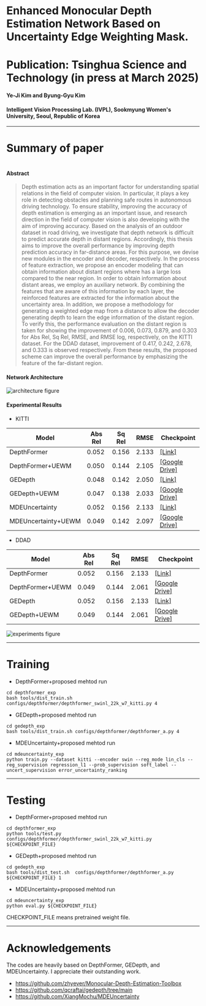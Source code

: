 # Enhanced Monocular Depth Estimation Network Based on Uncertainty Edge Weighting Mask.
# Publication: Tsinghua Science and Technology (in press at March 2025)
#### Ye-Ji Kim and Byung-Gyu Kim
#### Intelligent Vision Processing Lab. (IVPL), Sookmyung Women's University, Seoul, Republic of Korea

---

# Summary of paper
#
#### Abstract
> Depth estimation acts as an important factor for understanding spatial relations in the field of computer vision. In particular, it plays a key role in detecting obstacles and planning safe routes in autonomous driving technology. To ensure stability, improving the accuracy of depth estimation is emerging as an important issue, and research direction in the field of computer vision is also developing with the aim of improving accuracy.
Based on the analysis of an outdoor dataset in road driving, we investigate that depth network is difficult to predict accurate depth in distant regions.
Accordingly, this thesis aims to improve the overall performance by improving depth prediction accuracy in far-distance areas. For this purpose, we devise new modules in the encoder and decoder, respectively.
In the process of feature extraction, we propose an encoder modeling that can obtain information about distant regions where has a large loss compared to the near region.
In order to obtain information about distant areas, we employ an auxiliary network. By combining the features that are aware of this information by each layer, the reinforced features are extracted for the information about the uncertainty area.
In addition, we propose a methodology for generating a weighted edge map from a distance to allow the decoder generating depth to learn the edge information of the distant region.
To verify this, the performance evaluation on the distant region is taken for showing the improvement of 0.006, 0.073, 0.879, and 0.303 for Abs Rel, Sq Rel, RMSE, and RMSE log, respectively, on the KITTI dataset. For the DDAD dataset, improvement of 0.417, 0.242, 2.678, and 0.333 is observed respectively.
From these results, the proposed scheme can improve the overall performance by emphasizing the feature of the far-distant region.


#### Network Architecture
![architecture figure](./images/architecture.jpg)


#### Experimental Results

* KITTI
  
| Model |  Abs Rel | Sq Rel |  RMSE | Checkpoint | 
| ------| -----| ------- | ------ | -------------|
| DepthFormer | 0.052| 0.156| 2.133| [[Link]](https://github.com/zhyever/Monocular-Depth-Estimation-Toolbox) |
| DepthFormer+UEWM | 0.050 | 0.144	| 2.105 | [[Google Drive]](https://drive.google.com/drive/folders/1P_Y5Plzu9KsA-8mrzR2n0sDq5w8xE4nl?usp=sharing)
| GEDepth | 0.048| 0.142 | 2.050 | [[Link]](https://github.com/qcraftai/gedepth/tree/main) |
| GEDepth+UEWM | 0.047 | 0.138	| 2.033 | [[Google Drive]](https://drive.google.com/drive/folders/1P_Y5Plzu9KsA-8mrzR2n0sDq5w8xE4nl?usp=sharing)
| MDEUncertainty | 0.052| 0.156 | 2.133 | [[Link]](https://github.com/XiangMochu/MDEUncertainty) |
| MDEUncertainty+UEWM | 0.049 | 0.142	| 2.097 | [[Google Drive]](https://drive.google.com/drive/folders/1P_Y5Plzu9KsA-8mrzR2n0sDq5w8xE4nl?usp=sharing)

* DDAD
  
| Model |  Abs Rel | Sq Rel |  RMSE | Checkpoint | 
| ------| -----| ------- | ------ | -------------|
| DepthFormer | 0.052| 0.156| 2.133| [[Link]](https://github.com/zhyever/Monocular-Depth-Estimation-Toolbox) |
| DepthFormer+UEWM | 0.049 | 0.144	| 2.061| [[Google Drive]](-)
| GEDepth | 0.052| 0.156| 2.133| [[Link]](https://github.com/qcraftai/gedepth/tree/main) |
| GEDepth+UEWM | 0.049 | 0.144	| 2.061| [[Google Drive]](-)

![experiments figure](./images/ExperimentalResults/cap_qual.JPG)

---

# Training

* DepthFormer+proposed mehtod run
<pre><code>cd depthformer_exp
bash tools/dist_train.sh configs/depthformer/depthformer_swinl_22k_w7_kitti.py 4    </code></pre>

* GEDepth+proposed mehtod run
<pre><code>cd gedepth_exp
bash tools/dist_train.sh configs/depthformer/depthformer_a.py 4    </code></pre>

* MDEUncertainty+proposed mehtod run
<pre><code>cd mdeuncertainty_exp
python train.py --dataset kitti --encoder swin --reg_mode lin_cls --reg_supervision regression_l1 --prob_supervision soft_label --uncert_supervision error_uncertainty_ranking    </code></pre>
  
---

# Testing

* DepthFormer+proposed mehtod run
<pre><code>cd depthformer_exp
python tools/test.py configs/depthformer/depthformer_swinl_22k_w7_kitti.py ${CHECKPOINT_FILE}    </code></pre>

* GEDepth+proposed mehtod run
<pre><code>cd gedepth_exp
bash tools/dist_test.sh  configs/depthformer/depthformer_a.py ${CHECKPOINT_FILE} 1    </code></pre>

* MDEUncertainty+proposed mehtod run
<pre><code>cd mdeuncertainty_exp
python eval.py ${CHECKPOINT_FILE} </code></pre>
  
CHECKPOINT_FILE means pretrained weight file.
  
---

# Acknowledgements

The codes are heavily based on DepthFormer, GEDepth, and MDEUncertainty. I appreciate their outstanding work.
* https://github.com/zhyever/Monocular-Depth-Estimation-Toolbox
* https://github.com/qcraftai/gedepth/tree/main
* https://github.com/XiangMochu/MDEUncertainty

